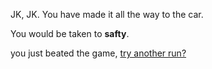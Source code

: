 JK, JK. You have made it all the way to the car.

You would be taken to **safty**.

you just beated the game, [try another run?](../waking-up.md)
